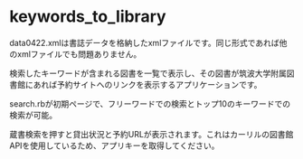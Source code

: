 # keywords_to_library

data0422.xmlは書誌データを格納したxmlファイルです。同じ形式であれば他のxmlファイルでも問題ありません。

検索したキーワードが含まれる図書を一覧で表示し、その図書が筑波大学附属図書館にあれば予約サイトへのリンクを表示するアプリケーションです。

search.rbが初期ページで、フリーワードでの検索とトップ10のキーワードでの検索が可能。

蔵書検索を押すと貸出状況と予約URLが表示されます。これはカーリルの図書館APIを使用しているため、アプリキーを取得してください。
